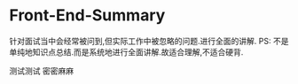# Front-End-Summary
针对面试当中会经常被问到,但实际工作中被忽略的问题.进行全面的讲解. PS: 不是单纯地知识点总结.而是系统地进行全面讲解.故适合理解,不适合硬背.

测试测试 密密麻麻